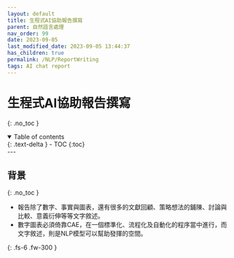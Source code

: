 ```yaml
---
layout: default
title: 生程式AI協助報告撰寫
parent: 自然語言處理
nav_order: 99
date: 2023-09-05
last_modified_date: 2023-09-05 13:44:37
has_children: true
permalink: /NLP/ReportWriting
tags: AI chat report
---
```


# 生程式AI協助報告撰寫
{: .no_toc }

<details open markdown="block">
  <summary>
    Table of contents
  </summary>
  {: .text-delta }
- TOC
{:toc}
</details>
---

## 背景

{: .no_toc }

- 報告除了數字、事實與圖表，還有很多的文獻回顧、策略想法的鋪陳、討論與比較、意義衍伸等等文字敘述。
- 數字圖表必須倚靠CAE，在一個標準化、流程化及自動化的程序當中進行，而文字敘述，則是NLP模型可以幫助發揮的空間。

{: .fs-6 .fw-300 }
